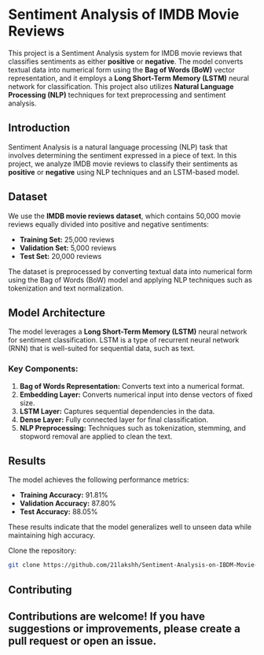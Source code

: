 # Sentiment Analysis of IMDB Movie Reviews

This project is a Sentiment Analysis system for IMDB movie reviews that classifies sentiments as either **positive** or **negative**. The model converts textual data into numerical form using the **Bag of Words (BoW)** vector representation, and it employs a **Long Short-Term Memory (LSTM)** neural network for classification. This project also utilizes **Natural Language Processing (NLP)** techniques for text preprocessing and sentiment analysis.

## Introduction
Sentiment Analysis is a natural language processing (NLP) task that involves determining the sentiment expressed in a piece of text. In this project, we analyze IMDB movie reviews to classify their sentiments as **positive** or **negative** using NLP techniques and an LSTM-based model.

## Dataset
We use the **IMDB movie reviews dataset**, which contains 50,000 movie reviews equally divided into positive and negative sentiments:
- **Training Set:** 25,000 reviews
- **Validation Set:** 5,000 reviews
- **Test Set:** 20,000 reviews

The dataset is preprocessed by converting textual data into numerical form using the Bag of Words (BoW) model and applying NLP techniques such as tokenization and text normalization.

## Model Architecture
The model leverages a **Long Short-Term Memory (LSTM)** neural network for sentiment classification. LSTM is a type of recurrent neural network (RNN) that is well-suited for sequential data, such as text.

### Key Components:
1. **Bag of Words Representation:** Converts text into a numerical format.
2. **Embedding Layer:** Converts numerical input into dense vectors of fixed size.
3. **LSTM Layer:** Captures sequential dependencies in the data.
4. **Dense Layer:** Fully connected layer for final classification.
5. **NLP Preprocessing:** Techniques such as tokenization, stemming, and stopword removal are applied to clean the text.

## Results
The model achieves the following performance metrics:

- **Training Accuracy:** 91.81%
- **Validation Accuracy:** 87.80%
- **Test Accuracy:** 88.05%

These results indicate that the model generalizes well to unseen data while maintaining high accuracy.

Clone the repository:
   ```bash
   git clone https://github.com/21lakshh/Sentiment-Analysis-on-IBDM-Movie-Reviews.git
   ```

## Contributing
Contributions are welcome! If you have suggestions or improvements, please create a pull request or open an issue.
---

